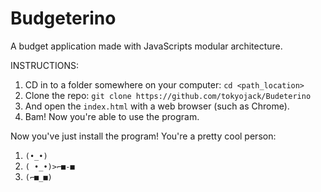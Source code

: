 # Budgeterino
A budget application made with JavaScripts modular architecture.

INSTRUCTIONS:
1. CD in to a folder somewhere on your computer: ```cd <path_location>```
2. Clone the repo: ```git clone https://github.com/tokyojack/Budeterino```
3. And open the ```index.html``` with a web browser (such as Chrome).
4. Bam! Now you're able to use the program.

Now you've just install the program! You're a pretty cool person:
1. ```(•_•)```
2. ```( •_•)>⌐■-■```
3. ```(⌐■_■)```

